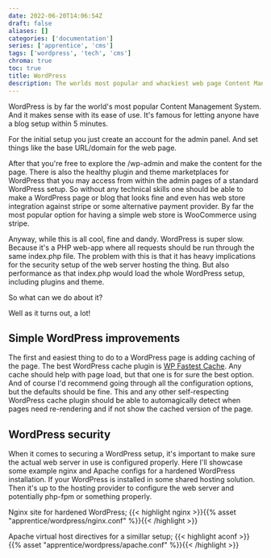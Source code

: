```yaml
---
date: 2022-06-20T14:06:54Z
draft: false
aliases: []
categories: ['documentation']
series: ['apprentice', 'cms']
tags: ['wordpress', 'tech', 'cms']
chroma: true
toc: true
title: WordPress
description: The worlds most popular and whackiest web page Content Management System
---
```


WordPress is by far the world's most popular Content Management System.
And it makes sense with its ease of use.
It's famous for letting anyone have a blog setup within 5 minutes.

For the initial setup you just create an account for the admin panel.
And set things like the base URL/domain for the web page.

After that you're free to explore the /wp-admin and make the content for the page.
There is also the healthy plugin and theme marketplaces for WordPress that you may access from within the admin pages of a standard WordPress setup.
So without any technical skills one should be able to make a WordPress page or blog that looks fine and even has web store integration against stripe or some alternative payment provider.
By far the most popular option for having a simple web store is WooCommerce using stripe.

Anyway, while this is all cool, fine and dandy.
WordPress is super slow.
Because it's a PHP web-app where all requests should be run through the same index.php file.
The problem with this is that it has heavy implications for the security setup of the web server hosting the thing.
But also performance as that index.php would load the whole WordPress setup, including plugins and theme.

So what can we do about it?

Well as it turns out, a lot!

## Simple WordPress improvements
The first and easiest thing to do to a WordPress page is adding caching of the page.
The best WordPress cache plugin is [WP Fastest Cache](https://wordpress.org/plugins/wp-fastest-cache/).
Any cache should help with page load, but that one is for sure the best option.
And of course I'd recommend going through all the configuration options, but the defaults should be fine.
This and any other self-respecting WordPress cache plugin should be able to automagically detect when pages need re-rendering and if not show the cached version of the page.

## WordPress security
When it comes to securing a WordPress setup, it's important to make sure the actual web server in use is configured properly.
Here I'll showcase some example nginx and Apache configs for a hardened WordPress installation.
If your WordPress is installed in some shared hosting solution.
Then it's up to the hosting provider to configure the web server and potentially php-fpm or something properly.

Nginx site for hardened WordPress;
{{< highlight nginx >}}{{% asset "apprentice/wordpress/nginx.conf" %}}{{< /highlight >}}

Apache virtual host directives for a simillar setup;
{{< highlight aconf >}}{{% asset "apprentice/wordpress/apache.conf" %}}{{< /highlight >}}
